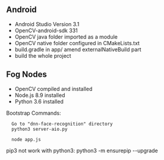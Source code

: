 ## Android

- Android Studio Version 3.1
- OpenCV-android-sdk 331
- OpenCV java folder imported as a module
- OpenCV native folder configured in CMakeLists.txt
- build.gradle in app/ amend externalNativeBuild part
- build the whole project

## Fog Nodes

- OpenCV compiled and installed
- Node.js 8.9 installed
- Python 3.6 installed


 Bootstrap Commands:

      Go to "dnn-face-recognition" directory
      python3 server-aio.py

      node app.js

pip3 not work with python3:
python3 -m ensurepip --upgrade